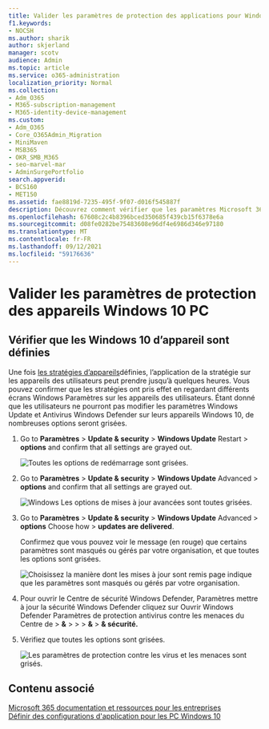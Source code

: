 ```yaml
---
title: Valider les paramètres de protection des applications pour Windows 10 PC
f1.keywords:
- NOCSH
ms.author: sharik
author: skjerland
manager: scotv
audience: Admin
ms.topic: article
ms.service: o365-administration
localization_priority: Normal
ms.collection:
- Adm_O365
- M365-subscription-management
- M365-identity-device-management
ms.custom:
- Adm_O365
- Core_O365Admin_Migration
- MiniMaven
- MSB365
- OKR_SMB_M365
- seo-marvel-mar
- AdminSurgePortfolio
search.appverid:
- BCS160
- MET150
ms.assetid: fae8819d-7235-495f-9f07-d016f545887f
description: Découvrez comment vérifier que les paramètres Microsoft 365 protection des applications pour les entreprises ont pris effet sur les appareils Windows 10 utilisateurs.
ms.openlocfilehash: 67608c2c4b8396bced350685f439cb15f6378e6a
ms.sourcegitcommit: d08fe0282be75483608e96df4e6986d346e97180
ms.translationtype: MT
ms.contentlocale: fr-FR
ms.lasthandoff: 09/12/2021
ms.locfileid: "59176636"
---
```

# <a name="validate-device-protection-settings-for-windows-10-pcs"></a>Valider les paramètres de protection des appareils Windows 10 PC

## <a name="verify-that-windows-10-device-policies-are-set"></a>Vérifier que les Windows 10 d’appareil sont définies

Une fois [les stratégies d’appareils](protection-settings-for-windows-10-pcs.md)définies, l’application de la stratégie sur les appareils des utilisateurs peut prendre jusqu’à quelques heures. Vous pouvez confirmer que les stratégies ont pris effet en regardant différents écrans Windows Paramètres sur les appareils des utilisateurs. Étant donné que les utilisateurs ne pourront pas modifier les paramètres Windows Update et Antivirus Windows Defender sur leurs appareils Windows 10, de nombreuses options seront grisées.
  
1. Go to **Paramètres** \> **Update &amp; security** \> **Windows Update** Restart \> **options** and confirm that all settings are grayed out. 
    
    ![Toutes les options de redémarrage sont grisées.](../../media/31308da9-18b0-47c5-bbf6-d5fa6747c376.png)
  
2. Go to **Paramètres** \> **Update &amp; security** \> **Windows Update** Advanced \> **options** and confirm that all settings are grayed out. 
    
    ![Windows Les options de mises à jour avancées sont toutes grisées.](../../media/049cf281-d503-4be9-898b-c0a3286c7fc2.png)
  
3. Go to **Paramètres** \> **Update &amp; security** \> **Windows Update** Advanced \> **options** Choose how \> **updates are delivered**.
    
    Confirmez que vous pouvez voir le message (en rouge) que certains paramètres sont masqués ou gérés par votre organisation, et que toutes les options sont grisées.
    
    ![Choisissez la manière dont les mises à jour sont remis page indique que les paramètres sont masqués ou gérés par votre organisation.](../../media/6b3e37c5-da41-4afd-9983-b4f406216b59.png)
  
4. Pour ouvrir le Centre de sécurité  Windows Defender, Paramètres mettre à jour la sécurité Windows Defender cliquez sur Ouvrir Windows Defender Paramètres de protection antivirus contre les menaces du Centre de \> **&amp;** \>  \>  \> **&amp;** \> **&amp; sécurité.** 
    
5. Vérifiez que toutes les options sont grisées. 
    
    ![Les paramètres de protection contre les virus et les menaces sont grisés.](../../media/9ca68d40-a5d9-49d7-92a4-c581688b5926.png)
  
## <a name="related-content"></a>Contenu associé

[Microsoft 365 documentation et ressources pour les entreprises](./index.yml)\
[Définir des configurations d'application pour les PC Windows 10](protection-settings-for-windows-10-pcs.md)
